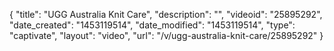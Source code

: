 {
    "title": "UGG Australia Knit Care",
    "description": "",
    "videoid": "25895292",
    "date_created": "1453119514",
    "date_modified": "1453119514",
    "type": "captivate",
    "layout": "video",
    "url": "\/v\/ugg-australia-knit-care\/25895292"
}